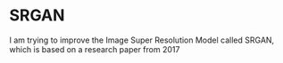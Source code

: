 # SRGAN
I am trying to improve the Image Super Resolution Model called SRGAN, which is based on a research paper from 2017
